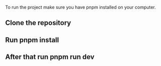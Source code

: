 To run the project make sure you have pnpm installed on your computer.

## Clone the repository

## Run pnpm install

## After that run pnpm run dev
